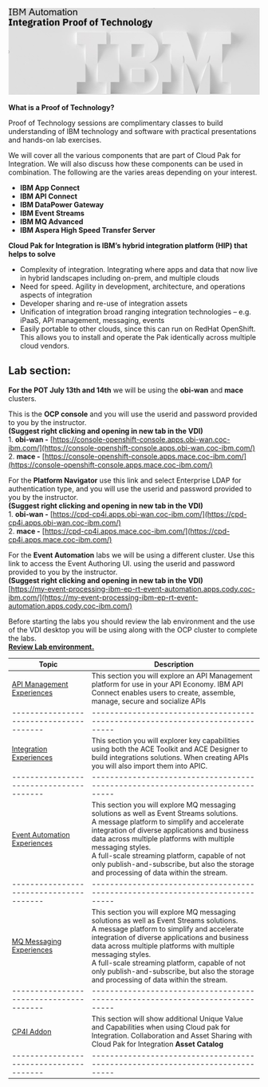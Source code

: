 [//]:![](images\image1a.png)

![](images\2022-06-10_21-53-04.jpg)

**What is a Proof of Technology?**

Proof of Technology sessions are complimentary classes to build
understanding of IBM technology and software with practical
presentations and hands-on lab exercises. 

We will cover all the various components that are part of Cloud Pak for Integration. We will also discuss how these components can be used in combination. The following are the varies areas depending on your interest.

*  **IBM App Connect**
*  **IBM API Connect**
*  **IBM DataPower Gateway**
*  **IBM Event Streams**
*  **IBM MQ Advanced**
*  **IBM Aspera High Speed Transfer Server**


**Cloud Pak for Integration is IBM’s hybrid integration platform (HIP) that helps to solve**
- Complexity of integration. Integrating where apps and data that now live in hybrid landscapes including on-prem, and multiple clouds
- Need for speed. Agility in development, architecture, and operations aspects of integration
- Developer sharing and re-use of integration assets
- Unification of integration broad ranging integration technologies – e.g. iPaaS, API management, messaging, events
- Easily portable to other clouds, since this can run on RedHat OpenShift. This allows you to install and operate the Pak identically across multiple cloud vendors.  

## Lab section:

**For the POT July 13th and 14th** we will be using the **obi-wan** and **mace** clusters. 

This is the **OCP console** and you will use the userid and password provided to you by the instructor. <br>**(Suggest right clicking and opening in new tab in the VDI)**<br>
1\. **obi-wan -** [https://console-openshift-console.apps.obi-wan.coc-ibm.com/](https://console-openshift-console.apps.obi-wan.coc-ibm.com/)<br>
2\. **mace -** [https://console-openshift-console.apps.mace.coc-ibm.com/](https://console-openshift-console.apps.mace.coc-ibm.com/)

For the **Platform Navigator** use this link and select Enterprise LDAP for authentication type, and you will use the userid and password provided to you by the instructor. <br>**(Suggest right clicking and opening in new tab in the VDI)**<br>
1\. **obi-wan -** [https://cpd-cp4i.apps.obi-wan.coc-ibm.com/](https://cpd-cp4i.apps.obi-wan.coc-ibm.com/)<br>
2\. **mace -** [https://cpd-cp4i.apps.mace.coc-ibm.com/](https://cpd-cp4i.apps.mace.coc-ibm.com/)

For the **Event Automation** labs we will be using a different cluster.  Use this link to access the Event Authoring UI. using the userid and password provided to you by the instructor. <br>**(Suggest right clicking and opening in new tab in the VDI)**<br>
[https://my-event-processing-ibm-ep-rt-event-automation.apps.cody.coc-ibm.com/](https://my-event-processing-ibm-ep-rt-event-automation.apps.cody.coc-ibm.com/)

Before starting the labs you should review the lab environment and the use of the VDI desktop you will be using along with the OCP cluster to complete the labs.<br>
**[Review Lab environment.](Setup/VDI-overview/index.md)**<br>

|  Topic                                | Description                                                                
|---------------------------------------|-----------------------------------------------------------------------------|
| [API Management Experiences](APIC-labs/ReadMe.md)          | This section you will explore an API Management platform for use in your API Economy. IBM API Connect enables users to create, assemble, manage, secure and socialize APIs  
|---------------------------------------|-----------------------------------------------------------------------------|   
| [Integration Experiences](Integration/index.md)         | This section you will explorer key capabilities using both the ACE Toolkit and ACE Designer to build integrations solutions.  When creating APIs you will also import them into APIC.
|---------------------------------------|-----------------------------------------------------------------------------|     
| [Event Automation Experiences](Kafka/index.md)          | This section you will explore MQ messaging solutions as well as Event Streams solutions. <BR> A message platform to simplify and accelerate integration of diverse applications and business data across multiple platforms with multiple messaging styles.<br> A full-scale streaming platform, capable of not only publish-and-subscribe, but also the storage and processing of data within the stream.  
|---------------------------------------|-----------------------------------------------------------------------------|
| [MQ Messaging Experiences](MQ/index.md)          | This section you will explore MQ messaging solutions as well as Event Streams solutions. <BR> A message platform to simplify and accelerate integration of diverse applications and business data across multiple platforms with multiple messaging styles.<br> A full-scale streaming platform, capable of not only publish-and-subscribe, but also the storage and processing of data within the stream.  
|---------------------------------------|-----------------------------------------------------------------------------|     
| [CP4I Addon](Add-on/index.md)         | This section will show additional Unique Value and Capabilities when using Cloud pak for Integration. Collaboration and Asset Sharing with Cloud Pak for Integration **Asset Catalog**
|---------------------------------------|-----------------------------------------------------------------------------| 


<!--- <[ACE Toolkit Labs](ACE-toolkit-labs/index.md) > -->
<!--- <[Event Endpoint Labs](Event_EndPoint/index.md) > -->
<!--- <[Aspera Labs](Aspera/index.md) > -->

